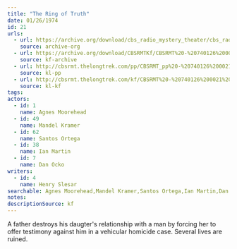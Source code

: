 ```yaml
---
title: "The Ring of Truth"
date: 01/26/1974
id: 21
urls: 
  - url: https://archive.org/download/cbs_radio_mystery_theater/cbs_radio_mystery_theater-0001-0050.zip/cbs_radio_mystery_theater-0001-0050%2Fcbsrmt_0021_the_ring_of_truth.mp3
    source: archive-org
  - url: https://archive.org/download/CBSRMTKf/CBSRMT%20-%20740126%200021%20The%20Ring%20Of%20Truth_kf.mp3
    source: kf-archive
  - url: http://cbsrmt.thelongtrek.com/pp/CBSRMT_pp%20-%20740126%200021%20The%20Ring%20of%20Truth.mp3
    source: kl-pp
  - url: http://cbsrmt.thelongtrek.com/kf/CBSRMT%20-%20740126%200021%20The%20Ring%20Of%20Truth_kf.mp3
    source: kl-kf
tags: 
actors:  
  - id: 1
    name: Agnes Moorehead  
  - id: 49
    name: Mandel Kramer  
  - id: 62
    name: Santos Ortega  
  - id: 38
    name: Ian Martin  
  - id: 7
    name: Dan Ocko
writers:  
  - id: 4
    name: Henry Slesar
searchable: Agnes Moorehead,Mandel Kramer,Santos Ortega,Ian Martin,Dan Ocko Henry Slesar
notes: 
descriptionSource: kf
---
```

A father destroys his daugter's relationship with a man by forcing her to offer testimony against him in a vehicular homicide case. Several lives are ruined.